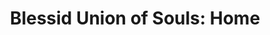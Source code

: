 ---
title: 'Blessid Union of Souls: Home'
slug: blessid-union-of-souls-home
sub: 'Vinyl'
link: 'https://checkout.square.site/buy/FHPQJHG4JOUTMUCR36KPUQ3R'
image: '/assets/img/_store_blessid-union-of-souls-home.jpg'
---